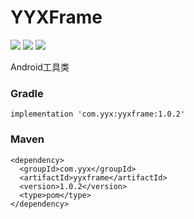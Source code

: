 # YYXFrame
![](https://img.shields.io/badge/Android%20Studio-3.1.2-blue.svg)   ![](https://img.shields.io/badge/gradle-4.4-brightgreen.svg)   ![](https://img.shields.io/badge/compileVersion-27-ff69b4.svg)

Android工具类

### Gradle
```
implementation 'com.yyx:yyxframe:1.0.2'
```

### Maven
```
<dependency>
  <groupId>com.yyx</groupId>
  <artifactId>yyxframe</artifactId>
  <version>1.0.2</version>
  <type>pom</type>
</dependency>
```

